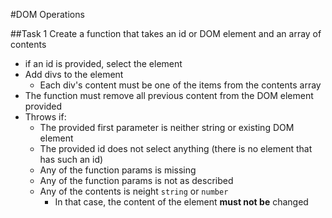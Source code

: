 #DOM Operations

##Task 1
Create a function that takes an id or DOM element and an array of contents

* if an id is provided, select the element
* Add divs to the element
  * Each div's content must be one of the items from the contents array
* The function must remove all previous content from the DOM element provided
* Throws if:
  * The provided first parameter is neither string or existing DOM element
  * The provided id does not select anything (there is no element that has such an id)
  * Any of the function params is missing
  * Any of the function params is not as described
  * Any of the contents is neight `string` or `number`
    * In that case, the content of the element **must not be** changed   
